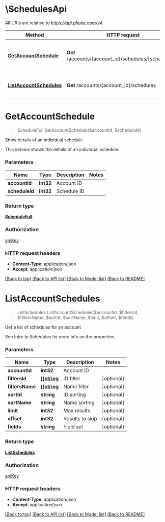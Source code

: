 # \SchedulesApi

All URIs are relative to *https://api.phone.com/v4*

Method | HTTP request | Description
------------- | ------------- | -------------
[**GetAccountSchedule**](SchedulesApi.md#GetAccountSchedule) | **Get** /accounts/{account_id}/schedules/{schedule_id} | Show details of an individual schedule
[**ListAccountSchedules**](SchedulesApi.md#ListAccountSchedules) | **Get** /accounts/{account_id}/schedules | Get a list of schedules for an account


# **GetAccountSchedule**
> ScheduleFull GetAccountSchedule($accountId, $scheduleId)

Show details of an individual schedule

This service shows the details of an individual schedule.


### Parameters

Name | Type | Description  | Notes
------------- | ------------- | ------------- | -------------
 **accountId** | **int32**| Account ID | 
 **scheduleId** | **int32**| Schedule ID | 

### Return type

[**ScheduleFull**](ScheduleFull.md)

### Authorization

[apiKey](../README.md#apiKey)

### HTTP request headers

 - **Content-Type**: application/json
 - **Accept**: application/json

[[Back to top]](#) [[Back to API list]](../README.md#documentation-for-api-endpoints) [[Back to Model list]](../README.md#documentation-for-models) [[Back to README]](../README.md)

# **ListAccountSchedules**
> ListSchedules ListAccountSchedules($accountId, $filtersId, $filtersName, $sortId, $sortName, $limit, $offset, $fields)

Get a list of schedules for an account

See Intro to Schedules for more info on the properties.


### Parameters

Name | Type | Description  | Notes
------------- | ------------- | ------------- | -------------
 **accountId** | **int32**| Account ID | 
 **filtersId** | [**[]string**](string.md)| ID filter | [optional] 
 **filtersName** | [**[]string**](string.md)| Name filter | [optional] 
 **sortId** | **string**| ID sorting | [optional] 
 **sortName** | **string**| Name sorting | [optional] 
 **limit** | **int32**| Max results | [optional] 
 **offset** | **int32**| Results to skip | [optional] 
 **fields** | **string**| Field set | [optional] 

### Return type

[**ListSchedules**](ListSchedules.md)

### Authorization

[apiKey](../README.md#apiKey)

### HTTP request headers

 - **Content-Type**: application/json
 - **Accept**: application/json

[[Back to top]](#) [[Back to API list]](../README.md#documentation-for-api-endpoints) [[Back to Model list]](../README.md#documentation-for-models) [[Back to README]](../README.md)


